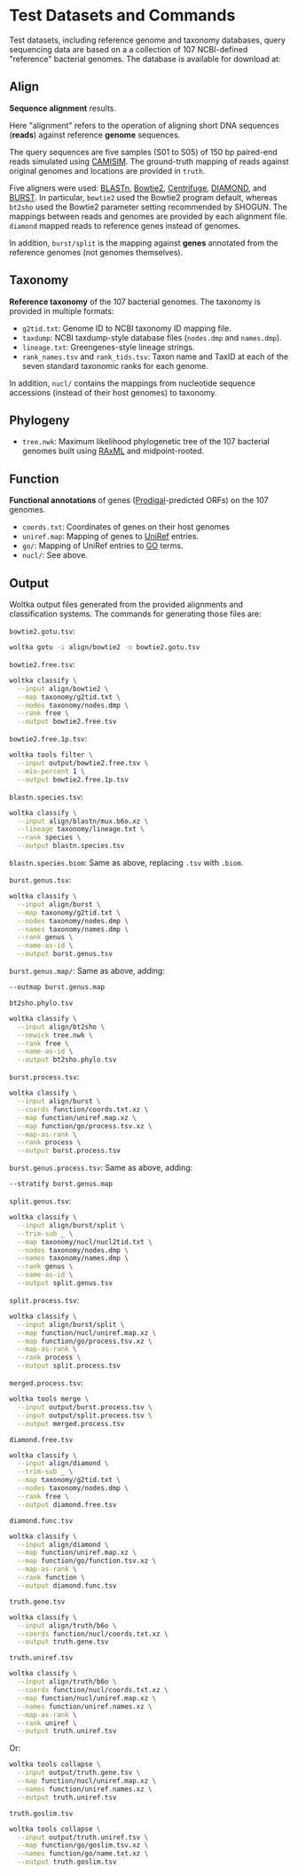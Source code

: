 # Test Datasets and Commands

Test datasets, including reference genome and taxonomy databases, query sequencing data are based on a a collection of 107 NCBI-defined "reference" bacterial genomes. The database is available for download at:

## Align

**Sequence alignment** results.

Here "alignment" refers to the operation of aligning short DNA sequences (**reads**) against reference **genome** sequences.

The query sequences are five samples (S01 to S05) of 150 bp paired-end reads simulated using [CAMISIM](https://github.com/CAMI-challenge/CAMISIM/). The ground-truth mapping of reads against original genomes and locations are provided in `truth`.

Five aligners were used: [BLASTn](https://blast.ncbi.nlm.nih.gov/Blast.cgi), [Bowtie2](http://bowtie-bio.sourceforge.net/bowtie2/index.shtml), [Centrifuge](https://ccb.jhu.edu/software/centrifuge/), [DIAMOND](http://diamondsearch.org/index.php), and [BURST](https://github.com/knights-lab/BURST). In particular, `bowtie2` used the Bowtie2 program default, whereas `bt2sho` used the Bowtie2 parameter setting recommended by SHOGUN. The mappings between reads and genomes are provided by each alignment file. `diamond` mapped reads to reference genes instead of genomes.

In addition, `burst/split` is the mapping against **genes** annotated from the reference genomes (not genomes themselves).

## Taxonomy

**Reference taxonomy** of the 107 bacterial genomes. The taxonomy is provided in multiple formats:

- `g2tid.txt`: Genome ID to NCBI taxonomy ID mapping file.
- `taxdump`: NCBI taxdump-style database files (`nodes.dmp` and `names.dmp`).
- `lineage.txt`: Greengenes-style lineage strings.
- `rank_names.tsv` and `rank_tids.tsv`: Taxon name and TaxID at each of the seven standard taxonomic ranks for each genome.

In addition, `nucl/` contains the mappings from nucleotide sequence accessions (instead of their host genomes) to taxonomy.

## Phylogeny

- `tree.nwk`: Maximum likelihood phylogenetic tree of the 107 bacterial genomes built using [RAxML](https://cme.h-its.org/exelixis/web/software/raxml/index.html) and midpoint-rooted.

## Function

**Functional annotations** of genes ([Prodigal](https://github.com/hyattpd/Prodigal)-predicted ORFs) on the 107 genomes.

- `coords.txt`: Coordinates of genes on their host genomes
- `uniref.map`: Mapping of genes to [UniRef](https://www.uniprot.org/help/uniref) entries.
- `go/`: Mapping of UniRef entries to [GO](http://geneontology.org/docs/ontology-documentation/) terms.
- `nucl/`: See above.

## Output

Woltka output files generated from the provided alignments and classification systems. The commands for generating those files are:

`bowtie2.gotu.tsv`:

```bash
woltka gotu -i align/bowtie2 -o bowtie2.gotu.tsv
```

`bowtie2.free.tsv`:

```bash
woltka classify \
  --input align/bowtie2 \
  --map taxonomy/g2tid.txt \
  --nodes taxonomy/nodes.dmp \
  --rank free \
  --output bowtie2.free.tsv
```

`bowtie2.free.1p.tsv`:

```bash
woltka tools filter \
  --input output/bowtie2.free.tsv \
  --min-percent 1 \
  --output bowtie2.free.1p.tsv
```

`blastn.species.tsv`:

```bash
woltka classify \
  --input align/blastn/mux.b6o.xz \
  --lineage taxonomy/lineage.txt \
  --rank species \
  --output blastn.species.tsv
```

`blastn.species.biom`: Same as above, replacing `.tsv` with `.biom`.

`burst.genus.tsv`:

```bash
woltka classify \
  --input align/burst \
  --map taxonomy/g2tid.txt \
  --nodes taxonomy/nodes.dmp \
  --names taxonomy/names.dmp \
  --rank genus \
  --name-as-id \
  --output burst.genus.tsv
```

`burst.genus.map/`: Same as above, adding:

```bash
--outmap burst.genus.map
```

`bt2sho.phylo.tsv`

```bash
woltka classify \
  --input align/bt2sho \
  --newick tree.nwk \
  --rank free \
  --name-as-id \
  --output bt2sho.phylo.tsv
```

`burst.process.tsv`:

```bash
woltka classify \
  --input align/burst \
  --coords function/coords.txt.xz \
  --map function/uniref.map.xz \
  --map function/go/process.tsv.xz \
  --map-as-rank \
  --rank process \
  --output burst.process.tsv
```

`burst.genus.process.tsv`: Same as above, adding:

```bash
--stratify burst.genus.map
```

`split.genus.tsv`:

```bash
woltka classify \
  --input align/burst/split \
  --trim-sub _ \
  --map taxonomy/nucl/nucl2tid.txt \
  --nodes taxonomy/nodes.dmp \
  --names taxonomy/names.dmp \
  --rank genus \
  --name-as-id \
  --output split.genus.tsv
```

`split.process.tsv`:

```bash
woltka classify \
  --input align/burst/split \
  --map function/nucl/uniref.map.xz \
  --map function/go/process.tsv.xz \
  --map-as-rank \
  --rank process \
  --output split.process.tsv
```

`merged.process.tsv`:

```bash
woltka tools merge \
  --input output/burst.process.tsv \
  --input output/split.process.tsv \
  --output merged.process.tsv
```

`diamond.free.tsv`

```bash
woltka classify \
  --input align/diamond \
  --trim-sub _ \
  --map taxonomy/g2tid.txt \
  --nodes taxonomy/nodes.dmp \
  --rank free \
  --output diamond.free.tsv
```

`diamond.func.tsv`

```bash
woltka classify \
  --input align/diamond \
  --map function/uniref.map.xz \
  --map function/go/function.tsv.xz \
  --map-as-rank \
  --rank function \
  --output diamond.func.tsv
```

`truth.gene.tsv`

```bash
woltka classify \
  --input align/truth/b6o \
  --coords function/nucl/coords.txt.xz \
  --output truth.gene.tsv
```

`truth.uniref.tsv`

```bash
woltka classify \
  --input align/truth/b6o \
  --coords function/nucl/coords.txt.xz \
  --map function/nucl/uniref.map.xz \
  --names function/uniref.names.xz \
  --map-as-rank \
  --rank uniref \
  --output truth.uniref.tsv
```

Or:

```bash
woltka tools collapse \
  --input output/truth.gene.tsv \
  --map function/nucl/uniref.map.xz \
  --names function/uniref.names.xz \
  --output truth.uniref.tsv
```

`truth.goslim.tsv`

```bash
woltka tools collapse \
  --input output/truth.uniref.tsv \
  --map function/go/goslim.tsv.xz \
  --names function/go/name.txt.xz \
  --output truth.goslim.tsv
```
